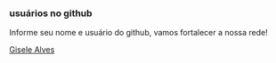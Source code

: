 ### usuários no github


Informe seu nome e usuário do github, vamos fortalecer a nossa rede!





[Gisele Alves](https://github.com/Gialves96)